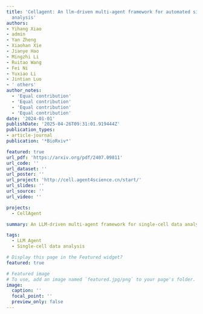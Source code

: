 ```yaml
---
title: 'Cellagent: An llm-driven multi-agent framework for automated single-cell data
  analysis'
authors:
- Yihang Xiao
- admin
- Yan Zheng
- Xiaohan Xie
- Jianye Hao
- Mingzhi Li
- Ruitao Wang
- Fei Ni
- Yuxiao Li
- Jintian Luo
- ' others'
author_notes:
  - 'Equal contribution'
  - 'Equal contribution'
  - 'Equal contribution'
  - 'Equal contribution'
date: '2024-01-01'
publishDate: '2025-04-26T09:31:01.919444Z'
publication_types:
- article-journal
publication: '*BioRxiv*'

featured: true
url_pdf: 'https://arxiv.org/pdf/2407.09811'
url_code: ''
url_dataset: ''
url_poster: ''
url_project: 'http://cell.agent4science.cn/start/'
url_slides: ''
url_source: ''
url_video: ''

projects:
  - CellAgent

summary: An LLM-driven multi-agent framework for single-cell data analysis, ensuring high-quality results with minimal effort.

tags:
  - LLM Agent
  - Single-cell data analysis

# Display this page in the Featured widget?
featured: true

# Featured image
# To use, add an image named `featured.jpg/png` to your page's folder.
image:
  caption: ''
  focal_point: ''
  preview_only: false
---
```

